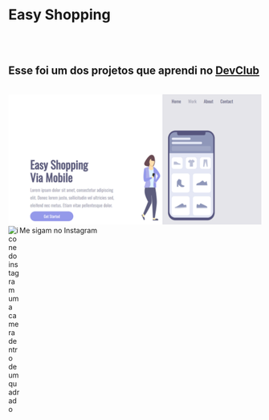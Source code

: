 <h1>Easy Shopping</h1>
<br>
<br>
<h2> Esse foi um dos projetos que aprendi no <a href="https://rodolfomori.com.br/devclub">DevClub</a></h2>
<br>
<img src="https://github.com/JunniorLuca/Projeto-CSS-2/blob/master/easy%20shopping%201.png?raw=true">
<br>
Me sigam no Instagram <a href="https://www.instagram.com/junniorluca_">
<img align="left" alt="icone do instagram uma camera dentro de um quadrado" width="22px" src="https://cdn.jsdelivr.net/npm/simple-icons@v3/icons/instagram.svg" />
</a>
